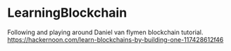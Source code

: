 # LearningBlockchain
Following and playing around Daniel van flymen blockchain tutorial.
https://hackernoon.com/learn-blockchains-by-building-one-117428612f46

